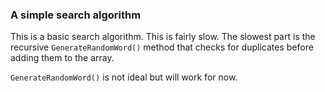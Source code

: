 ### A simple search algorithm

This is a basic search algorithm. This is fairly slow. The slowest part is the recursive `GenerateRandomWord()` method that checks for duplicates before adding them to the array.

`GenerateRandomWord()` is not ideal but will work for now.
